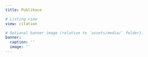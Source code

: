 ```yaml
---
title: Publikace

# Listing view
view: citation

# Optional banner image (relative to `assets/media/` folder).
banner:
  caption: ''
  image: ''
---
```

